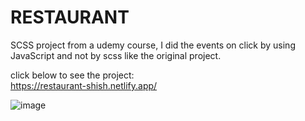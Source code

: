 # RESTAURANT
SCSS project from a udemy course, I did the events on click by using JavaScript and not by scss like the original project.

click below to see the project:</br>
https://restaurant-shish.netlify.app/

![image](https://user-images.githubusercontent.com/109962964/193275491-32e32660-7c44-43aa-85ba-b54a229fb09c.png)






